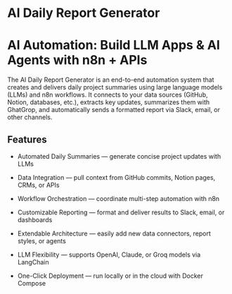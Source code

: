 # AI Daily Report Generator
# AI Automation: Build LLM Apps & AI Agents with n8n + APIs

The AI Daily Report Generator is an end-to-end automation system that creates and delivers daily project summaries using large language models (LLMs) and n8n workflows.
It connects to your data sources (GitHub, Notion, databases, etc.), extracts key updates, summarizes them with GhatGrop, and automatically sends a formatted report via Slack, email, or other channels.

## Features

- Automated Daily Summaries — generate concise project updates with LLMs

- Data Integration — pull context from GitHub commits, Notion pages, CRMs, or APIs

- Workflow Orchestration — coordinate multi-step automation with n8n

- Customizable Reporting — format and deliver results to Slack, email, or dashboards

- Extendable Architecture — easily add new data connectors, report styles, or agents

- LLM Flexibility — supports OpenAI, Claude, or Groq models via LangChain

- One-Click Deployment — run locally or in the cloud with Docker Compose
